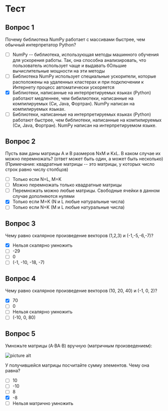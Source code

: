 # Тест #

## Вопрос 1 ##

Почему библиотека NumPy работает с массивами быстрее, чем обычный интерпретатор Python?

- [ ] NumPy -- библиотека, использующая методы машинного обучения для ускорения работы. Так, она способна анализировать, что пользователь использует чаще и выдавать бОльшие вычислительные мощности на эти методы
- [ ] Библиотека NumPy использует специальные ускорители, которые расположены на удаленных кластерах и при подключении к Интернету процесс автоматически ускоряется
- [x] Библиотеки, написанные на интерпретируемых языках (Python) работают медленнее, чем бибилиотеки, написанные на компилируемых (Си, Java, Фортран). NumPy написан на компилируемых языках.
- [ ] Библиотеки, написанные на интерпретируемых языках (Python) работают быстрее, чем библиотеки, написанные на компилируемых (Си, Java, Фортран). NumPy написан на интерпретируемом языке.

## Вопрос 2 ##
Пусть вам даны матрицы A и B размеров NxM и KxL. В каком случае их можно перемножать? (ответ может быть один, а может быть несколько)
(Примечание: квадратные матрицы -- это матрицы, у которых число строк равно числу столбцов)

- [ ] Только если N=L, M=K
- [ ] Можно перемножать только квадратные матрицы
- [ ] Перемножать можно любые матрицы. Свободные ячейки в данном случае дополняются нулями
- [x] Только если M=K (N и L любые натуральные числа)
- [ ] Только если N=K (M и L любые натуральные числа)

## Вопрос 3 ##
Чему равно скалярное произведение векторов (1,2,3) и (-1,-5,-6,-7)?

- [x] Нельзя скалярно умножить
- [ ] -29
- [ ] 0
- [ ] (-1, -10, -18, -7) 

## Вопрос 4 ##
Чему равно скалярное произведение векторов (10, 20, 40) и (-1, 0, 2)?

- [x] 70
- [ ] 0
- [ ] Нельзя скалярно умножить
- [ ] (-10, 0, 80) 

## Вопрос 5 ##
Умножьте матрицы (A⋅BA⋅B) вручную (матричным произведением):

![picture alt](![изображение](https://user-images.githubusercontent.com/70436486/204647344-8be3354b-3d8e-4359-b6f7-952f2372016b.png))

У получившейся матрицы посчитайте сумму элементов. Чему она равна?

- [ ] 10
- [ ] -10
- [ ] 8
- [x] -8
- [ ]  Нельзя матрично умножить
